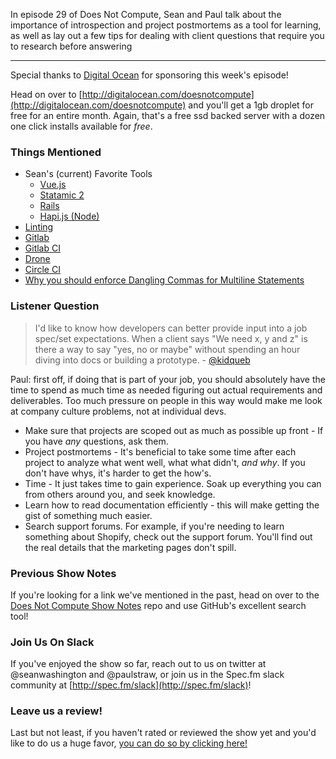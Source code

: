 In episode 29 of Does Not Compute, Sean and Paul talk about the importance of introspection and project postmortems as a tool for learning, as well as lay out a few tips for dealing with client questions that require you to research before answering

---

Special thanks to [Digital Ocean](http://digitalocean.com/doesnotcompute) for sponsoring this week's episode!

Head on over to [http://digitalocean.com/doesnotcompute](http://digitalocean.com/doesnotcompute) and you'll get a 1gb droplet for free for an entire month. Again, that's a free ssd backed server with a dozen one click installs available for _free_.

### Things Mentioned

* Sean's (current) Favorite Tools
    * [Vue.js](http://vuejs.org/)
    * [Statamic 2](https://statamic.com/)
    * [Rails](http://rubyonrails.org/)
    * [Hapi.js (Node)](http://hapijs.com/)
* [Linting](https://en.wikipedia.org/wiki/Lint_(software))
* [Gitlab](https://about.gitlab.com/)
* [Gitlab CI](https://about.gitlab.com/gitlab-ci/)
* [Drone](https://drone.io/)
* [Circle CI](https://circleci.com/)
* [Why you should enforce Dangling Commas for Multiline Statements](https://medium.com/@nikgraf/why-you-should-enforce-dangling-commas-for-multiline-statements-d034c98e36f8#.isf15ykwu)

### Listener Question

> I'd like to know how developers can better provide input into a job spec/set expectations. When a client says "We need x, y and z" is there a way to say "yes, no or maybe" without spending an hour diving into docs or building a prototype. - [@kidqueb](https://twitter.com/kidqueb)

Paul: first off, if doing that is part of your job, you should absolutely have the time to spend as much time as needed figuring out actual requirements and deliverables. Too much pressure on people in this way would make me look at company culture problems, not at individual devs.

* Make sure that projects are scoped out as much as possible up front - If you have _any_ questions, ask them.
* Project postmortems - It's beneficial to take some time after each project to analyze what went well, what what didn't, _and why_. If you don't have whys, it's harder to get the how's.
* Time - It just takes time to gain experience. Soak up everything you can from others around you, and seek knowledge.
* Learn how to read documentation efficiently - this will make getting the gist of something much easier.
* Search support forums. For example, if you're needing to learn something about Shopify, check out the support forum. You'll find out the real details that the marketing pages don't spill.

### Previous Show Notes

If you're looking for a link we've mentioned in the past, head on over to the [Does Not Compute Show Notes](https://github.com/seanwash/dnccast-show-notes) repo and use GitHub's excellent search tool!

### Join Us On Slack

If you've enjoyed the show so far, reach out to us on twitter at @seanwashington and @paulstraw, or join us in the Spec.fm slack community at [http://spec.fm/slack](http://spec.fm/slack)!

### Leave us a review!

Last but not least, if you haven't rated or reviewed the show yet and you'd like to do us a huge favor, [you can do so by clicking here!](https://itunes.apple.com/us/podcast/does-not-compute/id1048731980?mt=2)
